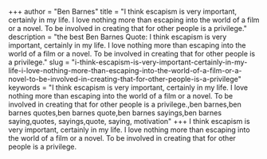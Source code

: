 +++
author = "Ben Barnes"
title = "I think escapism is very important, certainly in my life. I love nothing more than escaping into the world of a film or a novel. To be involved in creating that for other people is a privilege."
description = "the best Ben Barnes Quote: I think escapism is very important, certainly in my life. I love nothing more than escaping into the world of a film or a novel. To be involved in creating that for other people is a privilege."
slug = "i-think-escapism-is-very-important-certainly-in-my-life-i-love-nothing-more-than-escaping-into-the-world-of-a-film-or-a-novel-to-be-involved-in-creating-that-for-other-people-is-a-privilege"
keywords = "I think escapism is very important, certainly in my life. I love nothing more than escaping into the world of a film or a novel. To be involved in creating that for other people is a privilege.,ben barnes,ben barnes quotes,ben barnes quote,ben barnes sayings,ben barnes saying,quotes, sayings,quote, saying, motivation"
+++
I think escapism is very important, certainly in my life. I love nothing more than escaping into the world of a film or a novel. To be involved in creating that for other people is a privilege.
